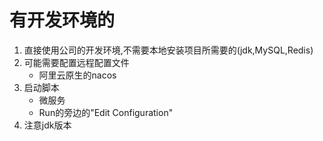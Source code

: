 # 有开发环境的
1. 直接使用公司的开发环境,不需要本地安装项目所需要的(jdk,MySQL,Redis)
2. 可能需要配置远程配置文件
    - 阿里云原生的nacos
3. 启动脚本
    - 微服务
    - Run的旁边的"Edit Configuration"
4. 注意jdk版本